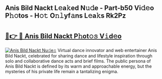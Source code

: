 ## Anis Bild Nackt L𝚎a𝚔ed N𝚞𝚍e - Part-b50 Vi𝚍𝚎o P𝚑𝚘tos - H𝚘𝚝 O𝚗𝚕yf𝚊ns L𝚎a𝚔s Rk2Pz

# <h2><a href="http://kf5tvo.oniu.top/?m=Anis+Bild+Nackt">🔗👉 🔴 Anis Bild Nackt P𝚑ot𝚘𝚜 V𝚒d𝚎o</a></h2>

[![Anis Bild Nackt Nu𝚍e𝚜](https://i.imgur.com/0qMVB7G.gif)](http://kf5tvo.oniu.top/?m=Anis+Bild+Nackt)
Virtual dance innovator and web entertainer Anis Bild Nackt, celebrated for sharing dance and lifestyle inspiration through solo and collaborative dance acts and brief films. The public persona of Anis Bild Nackt is defined by its warm and approachable energy, but the mysteries of his private life remain a tantalizing enigma.  
